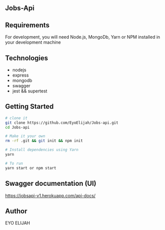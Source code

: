## Jobs-Api

## Requirements

For development, you will need Node.js, MongoDb, Yarn or NPM installed in your development machine

## Technologies

- nodejs
- express
- mongodb
- swagger
- jest && supertest

## Getting Started

```sh
# clone it
git clone https://github.com/EyoElijah/Jobs-api.git
cd Jobs-api

# Make it your own
rm -rf .git && git init && npm init

# Install dependencies using Yarn
yarn

# To run
yarn start or npm start

```

## Swagger documentation (UI)

https://jobsapi-v1.herokuapp.com/api-docs/

## Author

EYO ELIJAH
